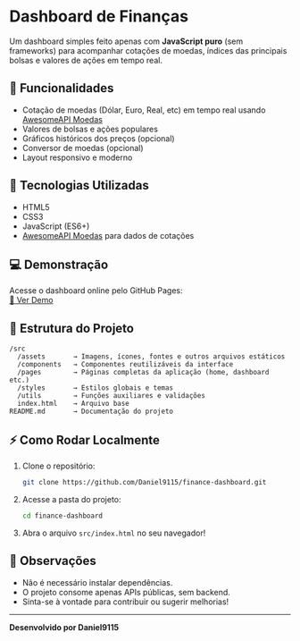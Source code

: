 # Dashboard de Finanças

Um dashboard simples feito apenas com **JavaScript puro** (sem frameworks) para acompanhar cotações de moedas, índices das principais bolsas e valores de ações em tempo real.

## 🚀 Funcionalidades

- Cotação de moedas (Dólar, Euro, Real, etc) em tempo real usando [AwesomeAPI Moedas](https://docs.awesomeapi.com.br/api-de-moedas)
- Valores de bolsas e ações populares
- Gráficos históricos dos preços (opcional)
- Conversor de moedas (opcional)
- Layout responsivo e moderno

## 🎯 Tecnologias Utilizadas

- HTML5
- CSS3
- JavaScript (ES6+)
- [AwesomeAPI Moedas](https://docs.awesomeapi.com.br/api-de-moedas) para dados de cotações

## 💻 Demonstração

Acesse o dashboard online pelo GitHub Pages:  
[🔗 Ver Demo](https://Daniel9115.github.io/finance-dashboard/)

## 📂 Estrutura do Projeto

```
/src
  /assets       → Imagens, ícones, fontes e outros arquivos estáticos
  /components   → Componentes reutilizáveis da interface
  /pages        → Páginas completas da aplicação (home, dashboard etc.)
  /styles       → Estilos globais e temas
  /utils        → Funções auxiliares e validações
  index.html    → Arquivo base
README.md       → Documentação do projeto
```

## ⚡ Como Rodar Localmente

1. Clone o repositório:
   ```bash
   git clone https://github.com/Daniel9115/finance-dashboard.git
   ```
2. Acesse a pasta do projeto:
   ```bash
   cd finance-dashboard
   ```
3. Abra o arquivo `src/index.html` no seu navegador!

## 📢 Observações

- Não é necessário instalar dependências.
- O projeto consome apenas APIs públicas, sem backend.
- Sinta-se à vontade para contribuir ou sugerir melhorias!

---

**Desenvolvido por Daniel9115**
